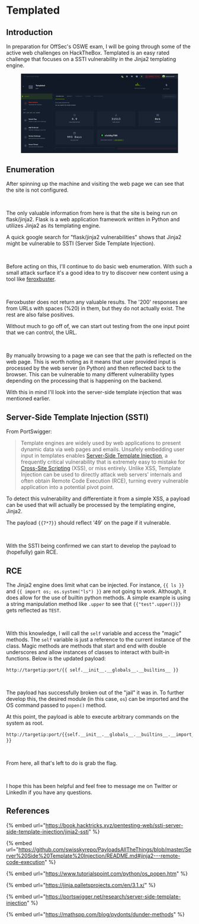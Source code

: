 # Templated

## Introduction

In preparation for OffSec's OSWE exam, I will be going through some of the active web challenges on HackTheBox. Templated is an easy rated challenge that focuses on a SSTI vulnerability in the Jinja2 templating engine.&#x20;

<figure><img src="../assets/images/post1/image1.png" alt=""><figcaption></figcaption></figure>

## Enumeration

After spinning up the machine and visiting the web page we can see that the site is not configured.

<figure><img src="../.gitbook/assets/image (27).png" alt=""><figcaption></figcaption></figure>

The only valuable information from here is that the site is being run on flask/jinja2. Flask is a web application framework written in Python and utilizes Jinja2 as its templating engine.&#x20;

A quick google search for "flask/jinja2 vulnerabilities" shows that Jinja2 might be vulnerable to SSTI (Server Side Template Injection).&#x20;

<figure><img src="../.gitbook/assets/image (9).png" alt=""><figcaption></figcaption></figure>

Before acting on this, I'll continue to do basic web enumeration. With such a small attack surface it's a good idea to try to discover new content using a tool like [feroxbuster](https://github.com/epi052/feroxbuster).&#x20;

<figure><img src="../.gitbook/assets/image (60).png" alt=""><figcaption></figcaption></figure>

Feroxbuster does not return any valuable results. The '200' responses are from URLs with spaces (%20) in them, but they do not actually exist. The rest are also false positives.&#x20;

Without much to go off of, we can start out testing from the one input point that we can control, the URL.&#x20;

<figure><img src="../.gitbook/assets/image (36).png" alt=""><figcaption></figcaption></figure>

By manually browsing to a page we can see that the path is reflected on the web page. This is worth noting as it means that user provided input is processed by the web server (in Python) and then reflected back to the browser. This can be vulnerable to many different vulnerability types depending on the processing that is happening on the backend.&#x20;

With this in mind I'll look into the server-side template injection that was mentioned earlier.

## Server-Side Template Injection (SSTI)

From PortSwigger:

> Template engines are widely used by web applications to present dynamic data via web pages and emails. Unsafely embedding user input in templates enables [Server-Side Template Injection](https://portswigger.net/web-security/server-side-template-injection), a frequently critical vulnerability that is extremely easy to mistake for [Cross-Site Scripting](https://portswigger.net/web-security/cross-site-scripting) (XSS), or miss entirely. Unlike XSS, Template Injection can be used to directly attack web servers' internals and often obtain Remote Code Execution (RCE), turning every vulnerable application into a potential pivot point.

To detect this vulnerability and differentiate it from a simple XSS,  a payload can be used that will actually be processed by the templating engine, Jinja2.

The payload `{{7*7}}` should reflect '49' on the page if it vulnerable.&#x20;

<figure><img src="../.gitbook/assets/image (3).png" alt=""><figcaption></figcaption></figure>

With the SSTI being confirmed we can start to develop the payload to (hopefully) gain RCE.&#x20;

## RCE

The Jinja2 engine does limit what can be injected. For instance, `{{ ls }}` and `{{ import os; os.system("ls") }}` are not going to work. Although, it does allow for the use of builtin python methods. A simple example is using a string manipulation method like `.upper` to see that `{{"test".upper()}}` gets reflected as `TEST`.&#x20;

<figure><img src="../.gitbook/assets/image (47).png" alt=""><figcaption></figcaption></figure>

With this knowledge, I will call the `self` variable and access the "magic" methods. The `self` variable is just a reference to the current instance of the class. Magic methods are methods that start and end with double underscores and allow instances of classes to interact with built-in functions. Below is the updated payload:

```
http://targetip:port/{{ self.__init__.__globals__.__builtins__ }}
```

<figure><img src="../.gitbook/assets/image (2).png" alt=""><figcaption></figcaption></figure>

The payload has successfully broken out of the "jail" it was in. To further develop this, the desired module (in this case, `os`) can be imported and the OS command passed to `popen()` method.&#x20;

At this point, the payload is able to execute arbitrary commands on the system as root.&#x20;

```
http://targetip:port/{{self.__init__.__globals__.__builtins__.__import__('os').popen('id').read() }}
```

<figure><img src="../.gitbook/assets/image (31).png" alt=""><figcaption></figcaption></figure>

From here, all that's left to do is grab the flag.

<figure><img src="../.gitbook/assets/image (56).png" alt=""><figcaption></figcaption></figure>

I hope this has been helpful and feel free to message me on Twitter or LinkedIn if you have any questions.&#x20;

## References

{% embed url="https://book.hacktricks.xyz/pentesting-web/ssti-server-side-template-injection/jinja2-ssti" %}

{% embed url="https://github.com/swisskyrepo/PayloadsAllTheThings/blob/master/Server%20Side%20Template%20Injection/README.md#jinja2---remote-code-execution" %}

{% embed url="https://www.tutorialspoint.com/python/os_popen.htm" %}

{% embed url="https://jinja.palletsprojects.com/en/3.1.x/" %}

{% embed url="https://portswigger.net/research/server-side-template-injection" %}

{% embed url="https://mathspp.com/blog/pydonts/dunder-methods" %}
